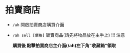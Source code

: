 # 拍賣商店
- `/ah` 開啟拍賣商店購買介面
- `/ah sell [價格]` 販賣商品(請先將物品放在主手上)
!!! 注意

    **購買後 點擊拍賣商店主介面(/ah)左下角"收藏箱"領取**

